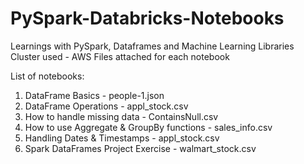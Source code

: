 # PySpark-Databricks-Notebooks
Learnings with PySpark, Dataframes and Machine Learning Libraries
Cluster used - AWS
Files attached for each notebook

List of notebooks:
1) DataFrame Basics - people-1.json
2) DataFrame Operations - appl_stock.csv
3) How to handle missing data - ContainsNull.csv
4) How to use Aggregate & GroupBy functions - sales_info.csv
5) Handling Dates & Timestamps - appl_stock.csv
6) Spark DataFrames Project Exercise - walmart_stock.csv

